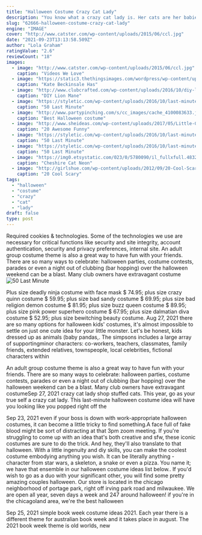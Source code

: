 ```yaml
---
title: "Halloween Costume Crazy Cat Lady"
description: "You know what a crazy cat lady is. Her cats are her babies and she has dozens of them. Shes constantly covered in fur and does not care. The crazy cat lady costume is really easy: wear pajama"
slug: "62666-halloween-costume-crazy-cat-lady"
engine: "IMAGE"
cover: "http://www.catster.com/wp-content/uploads/2015/06/ccl.jpg"
date: "2021-09-23T13:13:58.509Z"
author: "Lola Graham"
ratingValue: "2.6"
reviewCount: "18"
images:
  - image: "http://www.catster.com/wp-content/uploads/2015/06/ccl.jpg"
    caption: "Videos We Love"
  - image: "https://static3.thethingsimages.com/wordpress/wp-content/uploads/2020/05/b-e1590247376306.jpg"
    caption: "Kate Beckinsale Has"
  - image: "http://www.clubcrafted.com/wp-content/uploads/2016/10/diy-lion-mane-cat-costume-4.jpg"
    caption: "DIY Lion Mane"
  - image: "https://styletic.com/wp-content/uploads/2016/10/last-minute-halloween-costumes/10-last-minute-halloween-costume-ideas-2.jpg"
    caption: "50 Last Minute"
  - image: "http://www.partypinching.com/s/cc_images/cache_4100083633.jpg?t=1475480112"
    caption: "Best Halloween costume"
  - image: "http://www.sheideas.com/wp-content/uploads/2017/05/Little-Girl-Funny-Costume-Design-2017.jpg"
    caption: "20 Awesome Funny"
  - image: "https://styletic.com/wp-content/uploads/2016/10/last-minute-halloween-costumes/10-last-minute-halloween-costume-ideas-4.jpg"
    caption: "50 Last Minute"
  - image: "https://styletic.com/wp-content/uploads/2016/10/last-minute-halloween-costumes/23-last-minute-halloween-costume-ideas-1.jpg"
    caption: "50 Last Minute"
  - image: "https://img0.etsystatic.com/023/0/5780090/il_fullxfull.483273532_9f82.jpg"
    caption: "Cheshire Cat Neon"
  - image: "http://girlshue.com/wp-content/uploads/2012/09/20-Cool-Scary-Cute-Unique-Halloween-Costumes-2012-For-Babies-Kids-19.jpg"
    caption: "20 Cool Scary"
tags:
  - "halloween"
  - "costume"
  - "crazy"
  - "cat"
  - "lady"
draft: false
type: post
---
```


Required cookies & technologies. Some of the technologies we use are necessary for critical functions like security and site integrity, account authentication, security and privacy preferences, internal site. An adult group costume theme is also a great way to have fun with your friends. There are so many ways to celebrate: halloween parties, costume contests, parades or even a night out of clubbing (bar hopping) over the halloween weekend can be a blast. Many club owners have extravagant costume
![50 Last Minute](https://styletic.com/wp-content/uploads/2016/10/last-minute-halloween-costumes/10-last-minute-halloween-costume-ideas-4.jpg "50 Last Minute")

Plus size deadly ninja costume with face mask $ 74.95; plus size crazy quinn costume $ 59.95; plus size bad sandy costume $ 69.95; plus size bad religion demon costume $ 81.95; plus size buzz queen costume $ 89.95; plus size pink power superhero costume $ 67.95; plus size dalmatian diva costume $ 52.95; plus size bewitching beauty costume. Aug 27, 2021 there are so many options for halloween kids&#39; costumes, it&#39;s almost impossible to settle on just one cute idea for your little monster. Let&#39;s be honest, kids dressed up as animals (baby pandas,. The simpsons includes a large array of supportingminor characters: co-workers, teachers, classmates, family friends, extended relatives, townspeople, local celebrities, fictional characters within
<!--inArticleAds-->

<!--galleryOne-->

An adult group costume theme is also a great way to have fun with your friends. There are so many ways to celebrate: halloween parties, costume contests, parades or even a night out of clubbing (bar hopping) over the halloween weekend can be a blast. Many club owners have extravagant costumeSep 27, 2021 crazy cat lady shop stuffed cats. This year, go as your true self  a crazy cat lady.  This last-minute halloween costume idea will have you looking like you popped right off the
<!--inArticleAds-->

<!--galleryTwo-->

Sep 23, 2021 even if your boss is down with work-appropriate halloween costumes, it can become a little tricky to find something.A face full of fake blood might be sort of distracting at that 3pm zoom meeting. If you're struggling to come up with an idea that's both creative and sfw, these iconic costumes are sure to do the trick. And hey, they'll also translate to that halloween. With a little ingenuity and diy skills, you can make the coolest costume embodying anything you wish. It can be literally anything - character from star wars, a skeleton, a snake or even a pizza. You name it; we have that ensemble in our halloween costume ideas list below.. If you'd wish to go as a duo with your significant other, you will find some pretty amazing couples halloween. Our store is located in the chicago neighborhood of portage park, right off irving park road and milwaukee. We are open all year, seven days a week and 247 around halloween! if you're in the chicagoland area, we're the best halloween
<!--galleryThree-->

Sep 25, 2021 simple book week costume ideas 2021. Each year there is a different theme for australian book week and it takes place in august. The 2021 book week theme is old worlds, new
